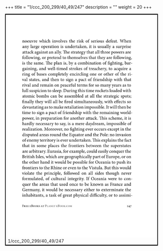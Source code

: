 +++
title = "1/ccc_200_299/40_49/247"
description = ""
weight = 20
+++

<table style="border:2px solid black;max-width:800px;max-height:800px;" 
><tr><td><img class="center-fit-jpg"
src="/jpg_/out_jpg_1984__247.jpg"  >1/ccc_200_299/40_49/247</img></td></tr></table>